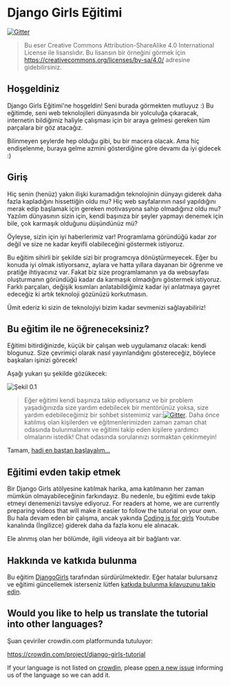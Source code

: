 # Django Girls Eğitimi

[![Gitter](https://badges.gitter.im/DjangoGirls/tutorial.svg)](https://gitter.im/DjangoGirls/tutorial)

> Bu eser Creative Commons Attribution-ShareAlike 4.0 International License ile lisanslıdır. Bu lisansın bir örneğini görmek için https://creativecommons.org/licenses/by-sa/4.0/ adresine gidebilirsiniz.

## Hoşgeldiniz

Django Girls Eğitimi'ne hoşgeldin! Seni burada görmekten mutluyuz :) Bu eğitimde, seni web teknolojileri dünyasında bir yolculuğa çıkaracak, internetin bildiğimiz haliyle çalışması için bir araya gelmesi gereken tüm parçalara bir göz atacağız.

Bilinmeyen şeylerde hep olduğu gibi, bu bir macera olacak. Ama hiç endişelenme, buraya gelme azmini gösterdiğine göre devamı da iyi gidecek :)

## Giriş

Hiç senin (henüz) yakın ilişki kuramadığın teknolojinin dünyayı giderek daha fazla kapladığını hissettiğin oldu mu? Hiç web sayfalarının nasıl yapıldığını merak edip başlamak için gereken motivasyona sahip olmadığınız oldu mu? Yazılım dünyasının sizin için, kendi başınıza bir şeyler yapmayı denemek için bile, çok karmaşık olduğunu düşündünüz mü?

Öyleyse, sizin için iyi haberlerimiz var! Programlama göründüğü kadar zor değil ve size ne kadar keyifli olabileceğini göstermek istiyoruz.

Bu eğitim sihirli bir şekilde sizi bir programcıya dönüştürmeyecek. Eğer bu konuda iyi olmak istiyorsanız, aylara ve hatta yıllara dayanan bir öğrenme ve pratiğe ihtiyacınız var. Fakat biz size programlamanın ya da websayfası oluşturmanın göründüğü kadar da karmaşık olmadığını göstermek istiyoruz. Farklı parçaları, değişik kısımları anlatabildiğimiz kadar iyi anlatmaya gayret edeceğiz ki artık teknoloji gözünüzü korkutmasın.

Ümit ederiz ki sizin de teknolojiyi bizim kadar sevmenizi sağlayabiliriz!

## Bu eğitim ile ne öğreneceksiniz?

Eğitimi bitirdiğinizde, küçük bir çalışan web uygulamanız olacak: kendi blogunuz. Size çevrimiçi olarak nasıl yayınlandığını göstereceğiz, böylece başkaları işinizi görecek!

Aşağı yukarı şu şekilde gözükecek:

![Şekil 0.1](images/application.png)

> Eğer eğitimi kendi başınıza takip ediyorsanız ve bir problem yaşadığınızda size yardım edebilecek bir mentörünüz yoksa, size yardım edebileceğimiz bir sohbet sistemimiz var:[![Gitter](https://badges.gitter.im/DjangoGirls/tutorial.svg)](https://gitter.im/DjangoGirls/tutorial). Daha önce katılmış olan kişilerden ve eğitmenlerimizden zaman zaman chat odasında bulunmalarını ve eğitimi takip eden kişilere yardımcı olmalarını istedik! Chat odasında sorularınızı sormaktan çekinmeyin!

Tamam, [hadi en baştan başlayalım...](./how_the_internet_works/README.md)

## Eğitimi evden takip etmek

Bir Django Girls atölyesine katılmak harika, ama katılmanın her zaman mümkün olmayabileceğinin farkındayız. Bu nedenle, bu eğitimi evde takip etmeyi denemenizi tavsiye ediyoruz. For readers at home, we are currently preparing videos that will make it easier to follow the tutorial on your own. Bu hala devam eden bir çalışma, ancak yakında [Coding is for girls](https://www.youtube.com/channel/UC0hNd2uW8jTR5K3KBzRuG2A/feed) Youtube kanalında (İngilizce) giderek daha da fazla konu ele alınacak.

Ele alınmış olan her bölümde, ilgili videoya ait bir bağlantı var.

## Hakkında ve katkıda bulunma

Bu eğitim [DjangoGirls](https://djangogirls.org/) tarafından sürdürülmektedir. Eğer hatalar bulursanız ve eğitimi güncellemek isterseniz lütfen [katkıda bulunma kılavuzunu takip edin](https://github.com/DjangoGirls/tutorial/blob/master/README.md).

## Would you like to help us translate the tutorial into other languages?

Şuan çeviriler crowdin.com platformunda tutuluyor:

https://crowdin.com/project/django-girls-tutorial

If your language is not listed on [crowdin](https://crowdin.com/), please [open a new issue](https://github.com/DjangoGirls/tutorial/issues/new) informing us of the language so we can add it.